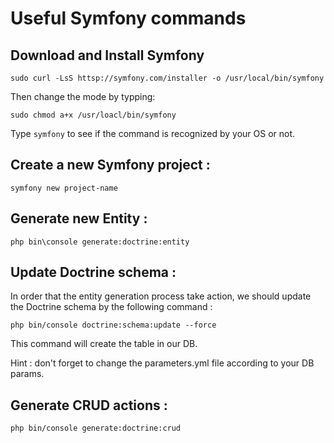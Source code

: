 # Useful Symfony commands

## Download and Install Symfony

`sudo curl -LsS httsp://symfony.com/installer -o /usr/local/bin/symfony`

Then change the mode by typping:

`sudo chmod a+x /usr/loacl/bin/symfony`

Type `symfony` to see if the command is recognized by your OS or not.

## Create a new Symfony project :

`symfony new project-name`

## Generate new Entity :

`php bin\console generate:doctrine:entity`

## Update Doctrine schema :

In order that the entity generation process take action, we should update the Doctrine schema by the following command :

`php bin/console doctrine:schema:update --force`

This command will create the table in our DB.

Hint : don't forget to change the parameters.yml file according to your DB params.

## Generate CRUD actions :

`php bin/console generate:doctrine:crud`
